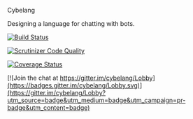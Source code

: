 Cybelang

Designing a language for chatting with bots.

[![Build Status](https://travis-ci.org/mem-memov/cybelang.svg?branch=master)](https://travis-ci.org/mem-memov/cybelang)

[![Scrutinizer Code Quality](https://scrutinizer-ci.com/g/mem-memov/cybelang/badges/quality-score.png?b=master)](https://scrutinizer-ci.com/g/mem-memov/cybelang/?branch=master)

[![Coverage Status](https://coveralls.io/repos/github/mem-memov/cybelang/badge.svg?branch=master)](https://coveralls.io/github/mem-memov/cybelang?branch=master)

[![Join the chat at https://gitter.im/cybelang/Lobby](https://badges.gitter.im/cybelang/Lobby.svg)](https://gitter.im/cybelang/Lobby?utm_source=badge&utm_medium=badge&utm_campaign=pr-badge&utm_content=badge)
